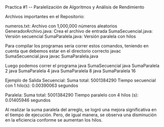 Practica #1 -- Paralelización de Algoritmos y Análisis de Rendimiento

Archivos importantes en el Repositorio:

numeros.txt: Archivo con 1,000,000 números aleatorios
GeneradorArchivo.java: Crea el archivo de entrada
SumaSecuencial.java: Versión secuencial
SumaParalela.java:  Versión paralela con hilos

Para compilar los programas seria correr estos comandos, teniendo en cuenta que debemos estar en el directorio correcto
javac SumaSecuencial.java
javac SumaParalela.java

Luego podemos correr el programa
java SumaSecuencial
java SumaParalela 2
java SumaParalela 4
java SumaParalela 8
java SumaParalela 16

Ejemplo de Salida
Secuencial:
Suma total: 5001384290
Tiempo secuencial con 1 hilo(s): 0.00390063 segundos

Paralela:
Suma total: 5001384290
Tiempo paralelo con 4 hilos (s): 0.01405946 segundos

Al realizar la suma paralela del arreglo, se logró una mejora significativa en el tiempo de ejecución. Pero, de igual manera, se observa una disminución en la eficiencia conforme se aumentan los hilos.
